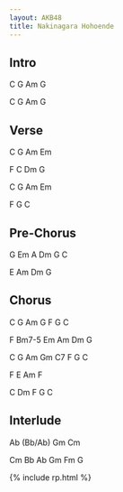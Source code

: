 ```yaml
---
layout: AKB48
title: Nakinagara Hohoende
---
```

## Intro 
C G Am G 

C G Am G 

## Verse 
C G Am Em 

F C Dm G 

C G Am Em 

F G C 

## Pre-Chorus 
G Em A Dm G C 

E Am Dm G 

## Chorus 
C G Am G F G C 

F Bm7-5 Em Am Dm G 

C G Am Gm C7 F G C 

F E Am F 

C Dm F G C 

## Interlude 
Ab (Bb/Ab) Gm Cm 

Cm Bb Ab Gm Fm G 

{% include rp.html %}
